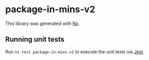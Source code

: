 # package-in-mins-v2

This library was generated with [Nx](https://nx.dev).

## Running unit tests

Run `nx test package-in-mins-v2` to execute the unit tests via [Jest](https://jestjs.io).
